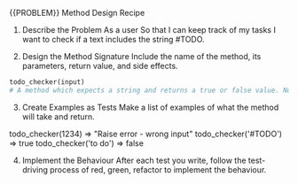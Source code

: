 {{PROBLEM}} Method Design Recipe
1. Describe the Problem
As a user
So that I can keep track of my tasks
I want to check if a text includes the string #TODO.

2. Design the Method Signature
Include the name of the method, its parameters, return value, and side effects.


```ruby
todo_checker(input)
# A method which expects a string and returns a true or false value. No side effects. 
```

3. Create Examples as Tests
Make a list of examples of what the method will take and return.

todo_checker(1234) => "Raise error - wrong input"
todo_checker('#TODO') => true
todo_checker('to do') => false

4. Implement the Behaviour
After each test you write, follow the test-driving process of red, green, refactor to implement the behaviour.